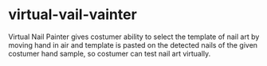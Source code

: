 # virtual-vail-vainter
Virtual Nail Painter gives costumer ability to select the template of nail art by moving hand in air and template is pasted on the detected nails of the given costumer hand sample, so costumer can test nail art virtually.
